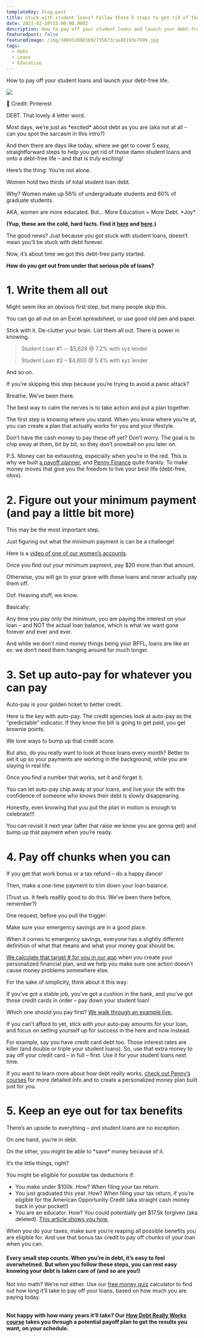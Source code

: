```yaml
---
templateKey: blog-post
title: Stuck with student loans? Follow these 5 steps to get rid of them for good
date: 2021-02-10T15:00:00.000Z
description: How to pay off your student loans and launch your debt-free life.
featuredpost: false
featuredimage: /img/3889328983b92735673c1e88193e7999.jpg
tags:
  - Debt
  - Loans
  - Education
---
```

How to pay off your student loans and launch your debt-free life.

![](/img/3889328983b92735673c1e88193e7999.jpg)

📸 Credit: Pinterest 

DEBT. That lovely 4 letter word. 

Most days, we’re just as \*excited\* about debt as you are (aka not at all – can you spot the sarcasm in this intro?)

And then there are days like today, where we get to cover 5 easy, straightforward steps to help you get rid of those damn student loans and onto a debt-free life – and that is truly exciting!

Here’s the thing: You’re not alone. 

Women hold two thirds of total student loan debt. 

Why? Women make up 56% of undergraduate students and 60% of graduate students.

AKA, women are more educated. But… More Education = More Debt. \*Joy\*.

**(Yup, these are the cold, hard facts. Find it [here](https://www.washingtonpost.com/local/education/the-degrees-of-separation-between-the-genders-in-college-keeps-growing/2019/10/25/8b2e5094-f2ab-11e9-89eb-ec56cd414732_story.html) and [here](https://www.investopedia.com/personal-finance/why-american-women-hold-23rd-student-debt/).)**

The good news? Just because you got stuck with student loans, doesn’t mean you’ll be stuck with debt forever. 

Now, it’s about time we got this debt-free party started.

**How do you get out from under that serious pile of loans?**

# **1. Write them all out**

Might seem like an obvious first step, but many people skip this. 

You can go all out on an Excel spreadsheet, or use good old pen and paper. 

Stick with it. De-clutter your brain. List them all out. There is power in knowing.

> Student Loan #1 -- $5,628 @ 7.2% with xyz lender 
>
> Student Loan #2 – $4,600 @ 5.4% with xyz lender 

And so on.

If you’re skipping this step because you’re trying to avoid a panic attack? 

Breathe. We’ve been there.

The best way to calm the nerves is to take action and put a plan together.

The first step is knowing where you stand. When you know where you’re at, you can create a plan that actually works for you and your lifestyle.

Don’t have the cash money to pay these off yet? Don’t worry. The goal is to chip away at them, bit by bit, so they don’t snowball on you later on.

P.S. Money can be exhausting, especially when you’re in the red. This is why we built [a payoff planner](https://penny-finance.com/products), and [Penny Finance](https://penny-finance.com) quite frankly. To make money moves that give you the freedom to live your best life (debt-free, obvs). [](www.penny-finance.com/products)

# 2. Figure out your minimum payment (and pay a little bit more)

This may be the most important step. 

Just figuring out what the minimum payment is can be a challenge! 

Here is a [video of one of our women’s accounts](https://www.loom.com/share/0bd6be4c76434df1b1ab0764e38132a8). 

Once you find out your minimum payment, pay $20 more than that amount. 

Otherwise, you will go to your grave with these loans and never actually pay them off. 

Oof. Heaving stuff, we know. 

Basically: 

Any time you pay only the minimum, you are paying the interest on your loan – and NOT the actual loan balance, which is what we want gone forever and ever and ever. 

And while we don’t mind money things being your BFFL, loans are like an ex: we don’t need them hanging around for much longer. 

# 3. Set up auto-pay for whatever you can pay

Auto-pay is your golden ticket to better credit. 

Here is the key with auto-pay. The credit agencies look at auto-pay as the “predictable” indicator. If they know the bill is going to get paid, you get brownie points. 

We love ways to bump up that credit score. 

But also, do you really want to look at those loans every month? Better to set it up so your payments are working in the background, while you are slaying in real life.  

Once you find a number that works, set it and forget it. 

You can let auto-pay chip away at your loans, and live your life with the confidence of someone who knows their debt is slowly disappearing.

Honestly, even knowing that you put the plan in motion is enough to celebrate!!! 

You can revisit it next year (after that raise we know you are gonna get) and bump up that payment when you’re ready.

# 4. Pay off chunks when you can

If you get that work bonus or a tax refund – do a happy dance! 

Then, make a one-time payment to trim down your loan balance. 

(Trust us. It feels realllly good to do this. We’ve been there before, remember?)

One request, before you pull the trigger: 

Make sure your emergency savings are in a good place. 

When it comes to emergency savings, everyone has a slightly different definition of what that means and what your money goal should be. 

[We calculate that target # for you in our app](https://penny-finance.com/quiz) when you create your personalized financial plan, and we help you make sure one action doesn’t cause money problems somewhere else. 

For the sake of simplicity, think about it this way:

If you’ve got a stable job, you’ve got a cushion in the bank, and you’ve got those credit cards in order – pay down your student loan!

Which one should you pay first? [We walk through an example live. ](https://www.loom.com/share/1d407662a9d348d58a0ca167d9af3874)

If you can’t afford to yet, stick with your auto-pay amounts for your loan, and focus on setting yourself up for success in the here and now instead.

For example, say you have credit card debt too. Those interest rates are killer (and double or triple your student loans). So, use that extra money to pay off your credit card – in full – first. Use it for your student loans next time.

If you want to learn more about how debt really works, [check out Penny’s courses](https://www.penny-finance.com/products) for more detailed info and to create a personalized money plan built just for you. 

# 5. Keep an eye out for tax benefits

There’s an upside to everything – and student loans are no exception. 

On one hand, you’re in debt. 

On the other, you might be able to \*save\* money because of it. 

It’s the little things, right?

You might be eligible for possible tax deductions if:

* You make under $100k. How? When filing your tax return.
* You just graduated this year. How? When filing your tax return, if you’re eligible for the American Opportunity Credit (aka straight cash money back in your pocket!) 
* You are an educator. How? You could potentially get $17.5k forgiven (aka deleted). [This article shows you how.](https://studentaid.gov/manage-loans/forgiveness-cancellation/teacher)

When you do your taxes, make sure you’re reaping all possible benefits you are eligible for. And use that bonus tax credit to pay off chunks of your loan when you can. 

#### Every small step counts. When you’re in debt, it’s easy to feel overwhelmed. But when you follow these steps, you can rest easy knowing your debt is taken care of (and so are you!)

Not into math? We’re not either. Use our [free money quiz](https://www.penny-finance.com/quiz) calculator to find out how long it’ll take to pay off your loans, based on how much you are paying today. 

**\
Not happy with how many years it’ll take? Our [How Debt Really Works course](https://www.penny-finance.com/products) takes you through a potential payoff plan to get the results you want, on your schedule.**